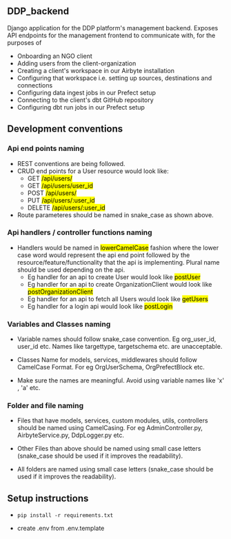 ## DDP_backend

Django application for the DDP platform's management backend. Exposes API endpoints for the management frontend to communicate with, for the purposes of

-   Onboarding an NGO client
-   Adding users from the client-organization
-   Creating a client's workspace in our Airbyte installation
-   Configuring that workspace i.e. setting up sources, destinations and connections
-   Configuring data ingest jobs in our Prefect setup
-   Connecting to the client's dbt GitHub repository
-   Configuring dbt run jobs in our Prefect setup

## Development conventions

### Api end points naming

-   REST conventions are being followed.
-   CRUD end points for a User resource would look like:
    -   GET <mark>/api/users/</mark>
    -   GET <mark>/api/users/user_id</mark>
    -   POST <mark>/api/users/</mark>
    -   PUT <mark>/api/users/:user_id</mark>
    -   DELETE <mark>/api/users/:user_id</mark>
-   Route parameteres should be named in snake_case as shown above.

### Api handlers / controller functions naming

-   Handlers would be named in <mark>lowerCamelCase</mark> fashion where the lower case word would represent the api end point followed by the resource/feature/functionality that the api is implementing. Plural name should be used depending on the api.
    -   Eg handler for an api to create User would look like
        <mark>postUser</mark>
    -   Eg handler for an api to create OrganizationClient would look like
        <mark>postOrganizationClient</mark>
    -   Eg handler for an api to fetch all Users would look like
        <mark>getUsers</mark>
    -   Eg handler for a login api would look like <mark>postLogin</mark>

### Variables and Classes naming

-   Variable names should follow snake_case convention. Eg org_user_id, user_id etc. Names like targettype, targetschema etc. are unacceptable.

-   Classes Name for models, services, middlewares should follow CamelCase Format. For eg OrgUserSchema, OrgPrefectBlock etc.

-   Make sure the names are meaningful. Avoid using variable names like 'x' , 'a' etc.

### Folder and file naming

-   Files that have models, services, custom modules, utils, controllers should be named using CamelCasing. For eg AdminController.py, AirbyteService.py, DdpLogger.py etc.

-   Other Files than above should be named using small case letters (snake_case should be used if it improves the readability).

-   All folders are named using small case letters (snake_case should be used if it improves the readability).

## Setup instructions

-   `pip install -r requirements.txt`

-   create .env from .env.template
